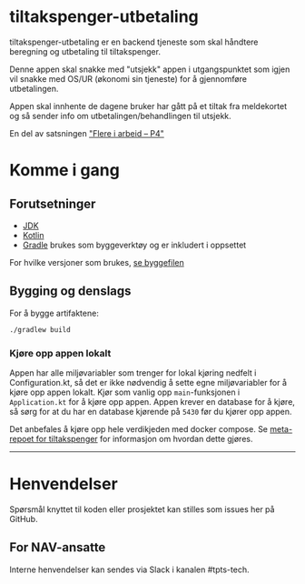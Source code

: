 tiltakspenger-utbetaling
========================

tiltakspenger-utbetaling er en backend tjeneste som skal håndtere beregning og utbetaling til tiltakspenger.

Denne appen skal snakke med "utsjekk" appen i utgangspunktet som igjen vil snakke med OS/UR (økonomi sin tjeneste) for å gjennomføre utbetalingen.

Appen skal innhente de dagene bruker har gått på et tiltak fra meldekortet og så sender info om utbetalingen/behandlingen til utsjekk. 

En del av satsningen ["Flere i arbeid – P4"](https://memu.no/artikler/stor-satsing-skal-fornye-navs-utdaterte-it-losninger-og-digitale-verktoy/)

# Komme i gang
## Forutsetninger
- [JDK](https://jdk.java.net/)
- [Kotlin](https://kotlinlang.org/)
- [Gradle](https://gradle.org/) brukes som byggeverktøy og er inkludert i oppsettet

For hvilke versjoner som brukes, [se byggefilen](build.gradle.kts)

## Bygging og denslags
For å bygge artifaktene:

```sh
./gradlew build
```

### Kjøre opp appen lokalt

Appen har alle miljøvariabler som trenger for lokal kjøring nedfelt i Configuration.kt, så det er ikke nødvendig å
sette egne miljøvariabler for å kjøre opp appen lokalt. Kjør som vanlig opp `main`-funksjonen i `Application.kt` for å kjøre
opp appen. Appen krever en database for å kjøre, så sørg for at du har en database kjørende på `5430` før du kjører opp appen.

Det anbefales å kjøre opp hele verdikjeden med docker compose. Se [meta-repoet for tiltakspenger](https://github.com/navikt/tiltakspenger)
for informasjon om hvordan dette gjøres.

---

# Henvendelser

Spørsmål knyttet til koden eller prosjektet kan stilles som issues her på GitHub.

## For NAV-ansatte

Interne henvendelser kan sendes via Slack i kanalen #tpts-tech.
